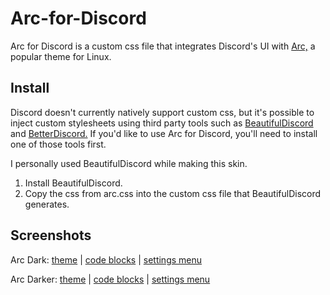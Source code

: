 # Arc-for-Discord

Arc for Discord is a custom css file that integrates Discord's UI with [Arc,](https://github.com/horst3180/Arc-theme) a popular theme for Linux.

## Install

Discord doesn't currently natively support custom css, but it's possible to inject custom stylesheets using third party tools such as [BeautifulDiscord](https://github.com/leovoel/BeautifulDiscord) and [BetterDiscord.](https://github.com/jiiks/betterdiscordapp) If you'd like to use Arc for Discord, you'll need to install one of those tools first.

I personally used BeautifulDiscord while making this skin.

1. Install BeautifulDiscord.
2. Copy the css from arc.css into the custom css file that BeautifulDiscord generates.

## Screenshots

Arc Dark: [theme](https://raw.githubusercontent.com/Tiamarth/Arc-for-Discord/master/scrots/arc-dark.png) | [code blocks](https://raw.githubusercontent.com/Tiamarth/Arc-for-Discord/master/scrots/arc-dark_codeblock.png) | [settings menu](https://raw.githubusercontent.com/Tiamarth/Arc-for-Discord/master/scrots/arc-dark_settings.png)

Arc Darker: [theme](https://raw.githubusercontent.com/Tiamarth/Arc-for-Discord/master/scrots/arc-darker.png) | [code blocks](https://raw.githubusercontent.com/Tiamarth/Arc-for-Discord/master/scrots/arc-darker_codeblock.png) | [settings menu](https://raw.githubusercontent.com/Tiamarth/Arc-for-Discord/master/scrots/arc-darker_settings.png)
